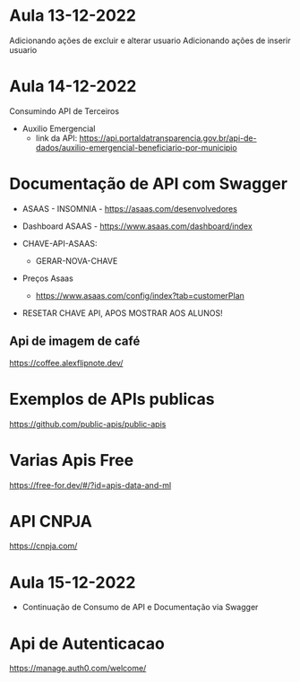 # Aula 13-12-2022

Adicionando ações de excluir e alterar usuario
Adicionando ações de inserir usuario

# Aula 14-12-2022
Consumindo API de Terceiros
* Auxilio Emergencial   
  * link da API: https://api.portaldatransparencia.gov.br/api-de-dados/auxilio-emergencial-beneficiario-por-municipio

# Documentação de API com Swagger
* ASAAS - INSOMNIA - https://asaas.com/desenvolvedores
* Dashboard ASAAS - https://www.asaas.com/dashboard/index
* CHAVE-API-ASAAS:
    * GERAR-NOVA-CHAVE

* Preços Asaas 
    * https://www.asaas.com/config/index?tab=customerPlan
* RESETAR CHAVE API, APOS MOSTRAR AOS ALUNOS!

## Api de imagem de café
https://coffee.alexflipnote.dev/

# Exemplos de APIs publicas
https://github.com/public-apis/public-apis

# Varias Apis Free
https://free-for.dev/#/?id=apis-data-and-ml

# API CNPJA
https://cnpja.com/

# Aula 15-12-2022
* Continuação de Consumo de API e Documentação via Swagger

# Api de Autenticacao 
https://manage.auth0.com/welcome/
